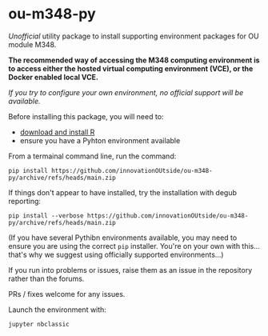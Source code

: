 # ou-m348-py

*Unofficial* utility package to install supporting environment packages for OU module M348.

__The recommended way of accessing the M348 computing environment is to access either the hosted virtual computing environment (VCE), or the Docker enabled local VCE.__

*If you try to configure your own environment, no official support will be available.*

Before installing this package, you will need to:

- [download and install R](https://cran.rstudio.com/)
- ensure you have a Pyhton environment available

From a termainal command line, run the command:

`pip install https://github.com/innovationOUtside/ou-m348-py/archive/refs/heads/main.zip`

If things don't appear to have installed, try the installation with degub reporting:

`pip install --verbose https://github.com/innovationOUtside/ou-m348-py/archive/refs/heads/main.zip`

(If you have several Pythibn environments available, you may need to ensure you are using the correct `pip` installer. You're on your own with this... that's why we suggest using officially supported environments...)

If you run into problems or issues, raise them as an issue in the repository rather than the forums.

PRs / fixes welcome for any issues.

Launch the environment with:

`jupyter nbclassic`